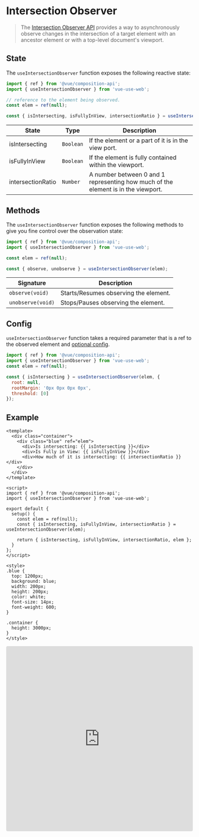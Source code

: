 # Intersection Observer

> The [Intersection Observer API](https://developer.mozilla.org/en-US/docs/Web/API/Intersection_Observer_API) provides a way to asynchronously observe changes in the intersection of a target element with an ancestor element or with a top-level document's viewport.

## State

The `useIntersectionObserver` function exposes the following reactive state:

```js
import { ref } from '@vue/composition-api';
import { useIntersectionObserver } from 'vue-use-web';

// reference to the element being observed.
const elem = ref(null);

const { isIntersecting, isFullyInView, intersectionRatio } = useIntersectionObserver(elem);
```

| State             | Type      | Description                                                                       |
| ----------------- | --------- | --------------------------------------------------------------------------------- |
| isIntersecting    | `Boolean` | If the element or a part of it is in the view port.                               |
| isFullyInView     | `Boolean` | If the element is fully contained within the viewport.                            |
| intersectionRatio | `Number`  | A number between 0 and 1 representing how much of the element is in the viewport. |

## Methods

The `useIntersectionObserver` function exposes the following methods to give you fine control over the observation state:

```js
import { ref } from '@vue/composition-api';
import { useIntersectionObserver } from 'vue-use-web';

const elem = ref(null);

const { observe, unobserve } = useIntersectionObserver(elem);
```

| Signature         | Description                           |
| ----------------- | ------------------------------------- |
| `observe(void)`   | Starts/Resumes observing the element. |
| `unobserve(void)` | Stops/Pauses observing the element.   |

## Config

`useIntersectionObserver` function takes a required parameter that is a ref to the observed element and [optional config](https://developer.mozilla.org/en-US/docs/Web/API/IntersectionObserver/IntersectionObserver#Parameters).

```js
import { ref } from '@vue/composition-api';
import { useIntersectionObserver } from 'vue-use-web';
const elem = ref(null);

const { isIntersecting } = useIntersectionObserver(elem, {
  root: null,
  rootMargin: '0px 0px 0px 0px',
  threshold: [0]
});
```

## Example

```vue
<template>
  <div class="container">
    <div class="blue" ref="elem">
      <div>Is intersecting: {{ isIntersecting }}</div>
      <div>Is Fully in View: {{ isFullyInView }}</div>
      <div>How much of it is intersecting: {{ intersectionRatio }}</div>
    </div>
  </div>
</template>

<script>
import { ref } from '@vue/composition-api';
import { useIntersectionObserver } from 'vue-use-web';

export default {
  setup() {
    const elem = ref(null);
    const { isIntersecting, isFullyInView, intersectionRatio } = useIntersectionObserver(elem);

    return { isIntersecting, isFullyInView, intersectionRatio, elem };
  }
};
</script>

<style>
.blue {
  top: 1200px;
  background: blue;
  width: 200px;
  height: 200px;
  color: white;
  font-size: 14px;
  font-weight: 600;
}

.container {
  height: 3000px;
}
</style>
```

<iframe src="https://codesandbox.io/embed/vue-use-web-geolocation-api-c06xh?fontsize=14&module=%2Fsrc%2FApp.vue" title="vue-use-web: intersection observer" allow="geolocation; microphone; camera; midi; vr; accelerometer; gyroscope; payment; ambient-light-sensor; encrypted-media; usb" style="width:100%; height:500px; border:0; border-radius: 4px; overflow:hidden;" sandbox="allow-modals allow-forms allow-popups allow-scripts allow-same-origin"></iframe>
